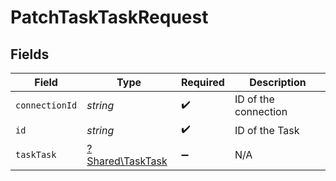 # PatchTaskTaskRequest


## Fields

| Field                                               | Type                                                | Required                                            | Description                                         |
| --------------------------------------------------- | --------------------------------------------------- | --------------------------------------------------- | --------------------------------------------------- |
| `connectionId`                                      | *string*                                            | :heavy_check_mark:                                  | ID of the connection                                |
| `id`                                                | *string*                                            | :heavy_check_mark:                                  | ID of the Task                                      |
| `taskTask`                                          | [?Shared\TaskTask](../../Models/Shared/TaskTask.md) | :heavy_minus_sign:                                  | N/A                                                 |